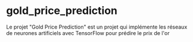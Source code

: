# gold_price_prediction
Le projet "Gold Price Prediction" est un projet qui implémente les réseaux de neurones artificiels avec TensorFlow pour prédire le prix de l'or
